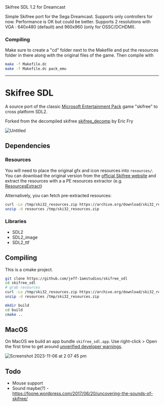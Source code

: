 Skifree SDL 1.2 for Dreamcast

Simple Skifree port for the Sega Dreamcast. Supports only controllers for now.
Performance is OK but could be better.
Supports 2 resolutions with VGA : 640x480 (default) and 960x960 (only for OSSC/DCHDMI).

### Compiling

Make sure to create a "cd" folder next to the Makefile and put the resources folder in there along with the original files of the game.
Then compile with
```sh
make -f Makefile.dc
make -f Makefile.dc pack_emu
```


-------

Skifree SDL
=============================

A source port of the classic [Microsoft Entertainment Pack](https://en.wikipedia.org/wiki/Microsoft_Entertainment_Pack) game "skifree" to cross platform SDL2.

Forked from the decompiled skifree [skifree_decomp](https://github.com/yuv422/skifree_decomp) by Eric Fry

![Untitled](https://github.com/jeff-1amstudios/skifree_sdl/assets/1063652/95b53385-4d16-4de5-8f9d-10a877fee6a9)


## Dependencies
### Resources
You will need to place the original gfx and icon resources into `resources/`.
You can download the original version
from the [official Skifree website](https://ski.ihoc.net/) and extract the resources with a a PE resources extractor (e.g. [ResourcesExtract](https://www.nirsoft.net/utils/resources_extract.html))

Alternatively, you can fetch pre-extracted resources: 
```sh
curl -Lo /tmp/ski32_resources.zip https://archive.org/download/ski32_resources/ski32_resources.zip
unzip -d resources /tmp/ski32_resources.zip
```

### Libraries
- SDL2
- SDL2_image
- SDL2_ttf

## Compiling

This is a cmake project.

```sh
git clone https://github.com/jeff-1amstudios/skifree_sdl
cd skifree_sdl
# grab resources
curl -Lo /tmp/ski32_resources.zip https://archive.org/download/ski32_resources/ski32_resources.zip
unzip -d resources /tmp/ski32_resources.zip

mkdir build
cd build
cmake ..
```

## MacOS
On MacOS we build an app bundle `skifree_sdl.app`. Use right-click > Open the first time to get around [unverified developer warnings](https://support.apple.com/en-nz/guide/mac-help/mh40616/mac).

![Screenshot 2023-11-06 at 2 07 45 pm](https://github.com/jeff-1amstudios/skifree_sdl/assets/1063652/4edce399-ddeb-499a-a554-aebb7a70dfad)

## Todo
- Mouse support
- Sound maybe(?) - https://foone.wordpress.com/2017/06/20/uncovering-the-sounds-of-skifree/
